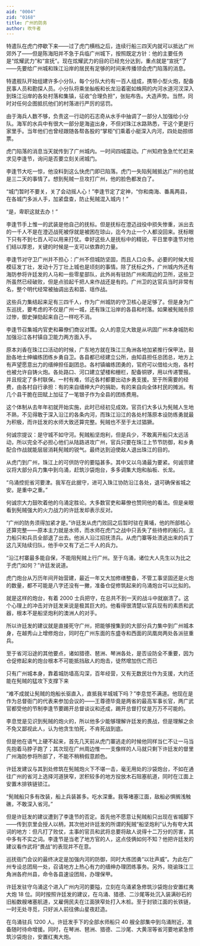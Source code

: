 ```yaml
---
aid: "0004"
zid: "0168"
title: 广州的防务
author: 吹牛者
---
```


特遣队在虎门停歇下来——过了虎门横档之后，连续行船三四天内就可以抵达广州郊外了——但是陈海阳并不急于兵临广州城下，按照既定方针：他的主要任务是“炫耀武力”和“宣抚”。现在炫耀武力的目的已经充分达到，重点就是“宣抚”了——先要给广州城和珠江沿岸的居民有足够的时间来传播领会虎门陷落的消息。

特遣舰队开始组建许多小分队，每个分队大约有一百人组成，携带小型火炮，配备民事人员和勘探人员。小分队将乘坐舢板和长龙沿着密如蛛网的内河水道河汊深入到珠江沿岸的各处村落和集镇，征收“合理负担”，张贴布告。大造声势。当然，同时对任何企图抵抗他们的村落进行严厉的惩罚。

由于海兵人数不够，负责这一行动的石志奇从水手中抽调了一部分人加强给小分队。海军的水兵中有很大一部分是海盗出身，不但对珠江水路熟悉，干这个更是行家里手。当年他们也曾经跟随各帮各股的“掌柜”们乘着小艇深入内河，四处劫掠绑票。

虎门陷落的消息当天就传到了广州城内。一时间四城震动。广州知府急急忙忙赶来求见李逢节，询问是否要立刻关闭城门。

李逢节大吃一惊，他没料到这么快虎门即已陷落。虎门一失陷髡贼抵达广州的也就是三二天的事情了。想到髡贼一旦攻打广州，他的脸色都发白了。

“城门暂时不要关，关了会动摇人心！”李逢节定了定神，“你和南海、番禹两县，在各城门多派人手，加紧盘查，防止髡贼混入城内！”

“是，卑职这就去办！”

李逢节手上惟一的武装是他自己的抚标。但是抚标在澄迈战役中损失惨重，派出去的一千人不是在澄迈战死被俘就是被困在琼山，迄今为止一个人都没回来。抚标眼下只有不到七百人可以用来打仗。幸好这些人是抚标中的精锐，平日里李逢节对他们结以厚恩，关键的时候是一支可以依靠的力量。

李逢节对守卫广州并不担心：广州不但城防坚固，而且人口众多。必要的时候大规模征发丁壮，发动十万丁壮上城也是顷刻的事情。除了抚标之外，广州城内外还有海防参将许廷发的人马和一些零星部队，此外尚有驻防广州和周边的卫所，这些卫所虽然已经破败，但是点验起千把人来作战还是有的。广州卫的达官兵当时非常有名，整个明代经常被抽调出去和苗、瑶作战。

这些兵力集结起来足有三四千人，作为广州城防的守卫核心是足够了。但是身为广东巡抚，要考虑的不仅是广州一城，还有珠江沿岸的各县和村落。如果被髡贼杀掠过惨，御史弹劾起来自己一样吃不消。

李逢节召集城内官吏和幕僚们商议对策。众人的意见大致是从巩固广州本身城防和加强沿江各村镇自卫能力两方面入手。

原本刘香在珠江口活动的时候，广东地方就在珠江三角洲各地加紧推行保甲法，鼓励各地士绅编练团练乡勇自卫。各县都已经建立公所，由知县担任总团总，地方上有声望愿意出力的缙绅担任副团总。各村镇编练团勇的，官府可以借给火炮，各村也被允许自铸火炮。各处路口、河口建立望楼和栅栏，配备铜锣，用以传递警报。并且规定了多村联保。一村有难，邻近各村都要出动乡勇支援。至于所需要的经费，由各村自行承担：有的来自缙绅大户的捐助，有的来自向全体村民的摊派。有几个县干脆在田赋上加征了一笔银子作为全县的团练费用。

这个体制从去年年初就开始实施，此时已经初见成效。官员们大多认为髡贼人生地不熟，不见得敢于深入沿江的各条内河，而珠江沿江的各处村落原本设防练勇就最为积极，而许廷发的水师大致还算完整。髡贼也不至于太过猖獗。

何诚宗提议：是守城不如守河。髡贼船坚炮利，但是兵少，不敢离开船只太远活动，所以完全不必担心他们从陆路进攻广州，官兵只要在珠江上节节防御，和乡勇配合作战就能层层消耗髡贼的锐气。最终达到迫使敌人退出珠江的目的。

从虎门到广州，珠江上的可供防守的要隘甚多。其中又以乌涌最为要紧。何诚宗建议将大部分兵力集中到乌涌，赶筑沙袋炮台，多多调集大炮和舢板、长龙。

“乌涌控扼省河要津。我军在此据守，进可入珠江协防沿江各处，退可确保省城之安。是重中之重。”

何诚宗大力鼓吹着他的乌涌定胜论。大多数官吏和幕僚也赞同他的看法。但是亲眼看到髡贼强大的火力战力的许廷发却表示反对。

“广州的防务须得加紧才是。”许廷发从虎门败回之后暂时驻在黄埔，他的所部核心还算完整——原本主力就是水师，而水师在虎门之战中只丢失了些待修的船只。主力船只和兵员全部退了出去。他派人沿江招抚溃兵。从虎门寨等处溃逃出来的兵丁这几天陆续归队，他手中又有了近二千人的兵力。

“沿江村寨最多能自保，不能阻髡贼上行广州。至于乌涌，诸位大人先生以为比之于虎门如何？”许廷发说道。

虎门炮台从万历年间开始营建，最近一年又大加修缮整备，不管工事坚固还是火炮的数量，都不可能是八字还没有一撇，准备仓促修筑起来的乌涌炮台可以比拟的。

就是这样的炮台，有着 2000 士兵把守，在总共不到一天的战斗中就崩溃了。这个心理上的冲击对许廷发来说是极其巨大的。他看得很清楚以官兵现有的素质和武器，根本不是船坚炮利的澳洲人的对手。

所以许廷发的建议就是直接死守广州，把能够搜集到的大部分兵力集中到广州城本身，在越秀山上增修炮台，同时在广州东面的东盛寺和西面的凤凰岗两处各派驻重兵。

至于省河沿途的其他要点，诸如猎德、琶洲、琴洲各处，是否设防全不重要，因为仓促修起来的炮台根本不可能抵挡敌人的炮击，徒然增加伤亡而已

只有广州城本身，靠着城防墙高沟深，百年经营，又有无数民壮作为支援，大约还能在髡贼的猛攻下支撑下来

“难不成就让髡贼的炮船长驱直入，直抵我羊城城下吗？”李息觉不满道。他现在是作为总督衙门的代表来参加会议的——王尊德毕竟是两省的最高军事长官，两广武官都受他的节制李逢节要踢开总督谈议和还成，踢开总督打仗是万万不可能的。

李息觉是见识到髡贼的炮火的，所以他多少能够理解许廷发的畏战，但是理解之余不免又鄙视此人，认为他贪生怕死，不肯死战到底。

但是他在语气上硬不起来，首先几天前从虎门寨逃走的时候他同样当仁不让一马当先抱着马脖子跑了；其次现在广州周边惟一一支像样的人马就只剩下许廷发的督里广州海防参将所部了，不能不稍稍假意颜色。

许廷发建议与其到处修筑在髡贼炮火下不堪一击，毫无用处的沙袋炮台，不如在通往广州的省河上选择河道狭窄，淤积较多的地方投放木石阻塞航道，同时在江面上安置木排铁链锁江。

“髡贼船只多有改装，船上兵装甚多。吃水深重。我等堵塞江面，敌船必惧搁浅触礁，不敢深入省河。”

但是许廷发的建议遭到了李逢节的否定。首先他不愿意让髡贼船只出现在省城脚下——传到京里会授人以柄，其次他对许廷发的所谓的髡贼“船坚炮利”认为有夸大其词的地方：但凡打了败仗，主事的官员和武将总要将敌人说得十二万分的厉害，其中多有不实之词。李逢节是当老了地方官的人，这点伎俩如何不知？他把许廷发的建议看作武将“畏战”的表现并不在意。

巡抚衙门会议的最终决定是加强内河的防御，同时大练团勇“以壮声威”。为此在广州专设总团局一处，召请地方上热心有力的缙绅办理团练事务。另外，晓谕珠江三角洲各府州县，命令各县速设团局，办理保甲。

许廷发驻守乌涌这个进入广州内河的要隘，立刻在乌涌紧急修筑沙袋炮台安置红夷大炮 18 位。同时按照许廷发的建议，在乌涌、猎德、二沙尾等处沉入装满砂石的旧船数艘堵塞航道，又雇佣民夫在江面狭窄处打入木桩。至于封锁江面的长铁链，一时无处寻觅，只好派人前往佛山星夜赶造。

在乌涌驻兵 1200 人。许廷发手下的全部水师船只 40 艘全部集中到乌涌附近，准备随时待命增援。同时，在琴洲、琶洲、猎德、二沙尾、大黄滘等省河要地紧急修筑沙袋炮台，安置红夷大炮。
